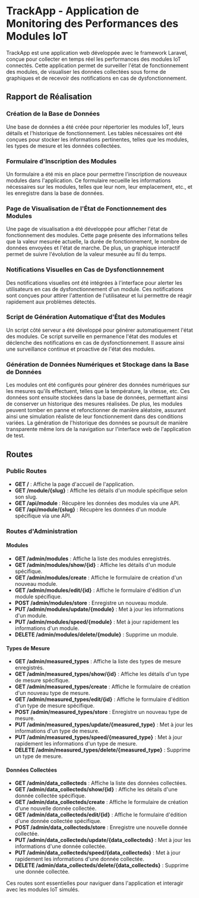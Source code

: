 # TrackApp - Application de Monitoring des Performances des Modules IoT

TrackApp est une application web développée avec le framework Laravel, conçue pour collecter en temps réel les performances des modules IoT connectés. Cette application permet de surveiller l'état de fonctionnement des modules, de visualiser les données collectées sous forme de graphiques et de recevoir des notifications en cas de dysfonctionnement.

## Rapport de Réalisation

### Création de la Base de Données

Une base de données a été créée pour répertorier les modules IoT, leurs détails et l'historique de fonctionnement. Les tables nécessaires ont été conçues pour stocker les informations pertinentes, telles que les modules, les types de mesure et les données collectées.

### Formulaire d'Inscription des Modules

Un formulaire a été mis en place pour permettre l'inscription de nouveaux modules dans l'application. Ce formulaire recueille les informations nécessaires sur les modules, telles que leur nom, leur emplacement, etc., et les enregistre dans la base de données.

### Page de Visualisation de l'État de Fonctionnement des Modules

Une page de visualisation a été développée pour afficher l'état de fonctionnement des modules. Cette page présente des informations telles que la valeur mesurée actuelle, la durée de fonctionnement, le nombre de données envoyées et l'état de marche. De plus, un graphique interactif permet de suivre l'évolution de la valeur mesurée au fil du temps.

### Notifications Visuelles en Cas de Dysfonctionnement

Des notifications visuelles ont été intégrées à l'interface pour alerter les utilisateurs en cas de dysfonctionnement d'un module. Ces notifications sont conçues pour attirer l'attention de l'utilisateur et lui permettre de réagir rapidement aux problèmes détectés.

### Script de Génération Automatique d'État des Modules

Un script côté serveur a été développé pour générer automatiquement l'état des modules. Ce script surveille en permanence l'état des modules et déclenche des notifications en cas de dysfonctionnement. Il assure ainsi une surveillance continue et proactive de l'état des modules.

### Génération de Données Numériques et Stockage dans la Base de Données

Les modules ont été configurés pour générer des données numériques sur les mesures qu'ils effectuent, telles que la température, la vitesse, etc. Ces données sont ensuite stockées dans la base de données, permettant ainsi de conserver un historique des mesures réalisées. De plus, les modules peuvent tomber en panne et refonctionner de manière aléatoire, assurant ainsi une simulation réaliste de leur fonctionnement dans des conditions variées. La génération de l'historique des données se poursuit de manière transparente même lors de la navigation sur l'interface web de l'application de test.


## Routes

### Public Routes

- **GET /** : Affiche la page d'accueil de l'application.
- **GET /module/{slug}** : Affiche les détails d'un module spécifique selon son slug.
- **GET /api/module** : Récupère les données des modules via une API.
- **GET /api/module/{slug}** : Récupère les données d'un module spécifique via une API.

### Routes d'Administration

#### Modules

- **GET /admin/modules** : Affiche la liste des modules enregistrés.
- **GET /admin/modules/show/{id}** : Affiche les détails d'un module spécifique.
- **GET /admin/modules/create** : Affiche le formulaire de création d'un nouveau module.
- **GET /admin/modules/edit/{id}** : Affiche le formulaire d'édition d'un module spécifique.
- **POST /admin/modules/store** : Enregistre un nouveau module.
- **PUT /admin/modules/update/{module}** : Met à jour les informations d'un module.
- **PUT /admin/modules/speed/{module}** : Met à jour rapidement les informations d'un module.
- **DELETE /admin/modules/delete/{module}** : Supprime un module.

#### Types de Mesure

- **GET /admin/measured_types** : Affiche la liste des types de mesure enregistrés.
- **GET /admin/measured_types/show/{id}** : Affiche les détails d'un type de mesure spécifique.
- **GET /admin/measured_types/create** : Affiche le formulaire de création d'un nouveau type de mesure.
- **GET /admin/measured_types/edit/{id}** : Affiche le formulaire d'édition d'un type de mesure spécifique.
- **POST /admin/measured_types/store** : Enregistre un nouveau type de mesure.
- **PUT /admin/measured_types/update/{measured_type}** : Met à jour les informations d'un type de mesure.
- **PUT /admin/measured_types/speed/{measured_type}** : Met à jour rapidement les informations d'un type de mesure.
- **DELETE /admin/measured_types/delete/{measured_type}** : Supprime un type de mesure.

#### Données Collectées

- **GET /admin/data_collecteds** : Affiche la liste des données collectées.
- **GET /admin/data_collecteds/show/{id}** : Affiche les détails d'une donnée collectée spécifique.
- **GET /admin/data_collecteds/create** : Affiche le formulaire de création d'une nouvelle donnée collectée.
- **GET /admin/data_collecteds/edit/{id}** : Affiche le formulaire d'édition d'une donnée collectée spécifique.
- **POST /admin/data_collecteds/store** : Enregistre une nouvelle donnée collectée.
- **PUT /admin/data_collecteds/update/{data_collecteds}** : Met à jour les informations d'une donnée collectée.
- **PUT /admin/data_collecteds/speed/{data_collecteds}** : Met à jour rapidement les informations d'une donnée collectée.
- **DELETE /admin/data_collecteds/delete/{data_collecteds}** : Supprime une donnée collectée.

Ces routes sont essentielles pour naviguer dans l'application et interagir avec les modules IoT simulés.
